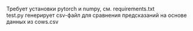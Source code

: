 Требует установки pytorch и numpy, см. requirements.txt  
test.py генерирует csv-файл для сравнения предсказаний на основе данных из cows.csv

